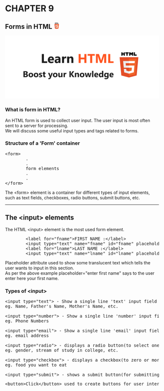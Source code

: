 # CHAPTER 9
## Forms in HTML <img src="https://github.com/Ninja-Vikash/Assets/blob/main/Asset%20Icon/htmlLogo.png" height="20px" />
![Banner](https://github.com/Ninja-Vikash/Assets/blob/main/HTML%20Assets/HTML.png)

### What is form in HTML?
An HTML form is used to collect user input. The user input is most often sent to a server for processing. <br>
We will discuss some useful input types and tags related to forms.

### Structure of a 'Form' container
<pre>
&lt;form&gt;
        .
        .
        form elements
        .
        .
&lt;/form&gt;
</pre>
The &lt;form&gt; element is a container for different types of input elements, such as text fields, checkboxes, radio buttons, submit buttons, etc.
<hr>

## The &lt;input&gt; elements
The HTML &lt;input&gt; element is the most used form element.
<pre>
        &ltlabel for="fname"&gtFIRST NAME :&lt/label&gt
        &ltinput type="text" name="fname" id="fname" placeholder="enter first name"&gt
        &ltlabel for="lname"&gtLAST NAME :&lt/label&gt
        &ltinput type="text" name="lname" id="lname" placeholder="enter last name"&gt
</pre>

Placeholder attribute used to show some translucent text which tells the user wants to input in this section.<br>
As per the above example placeholder="enter first name" says to the user enter here your first name.

### Types of &lt;input&gt;
<pre>
&lt;input type="text"&gt; - Show a single line 'text' input field
eg. Name, Father's Name, Mother's Name, etc.
        
&lt;input type="number"&gt; - Show a single line 'number' input field
eg. Phone Numbers
        
&lt;input type="email"&gt; - Show a single line 'email' input field
eg. email address
        
&lt;input type="radio"&gt; - displays a radio button(to select one of many choices)
eg. gender, stream of study in college, etc.
        
&lt;input type="checkbox"&gt; - displays a checkbox(to zero or more of many choices)
eg. food you want to eat
        
&lt;input type="submit"&gt; - shows a submit button(for submitting the form)
</pre>

<pre>
&ltbutton&gtClick&lt/button&gt used to create buttons for user interaction.
</pre>

